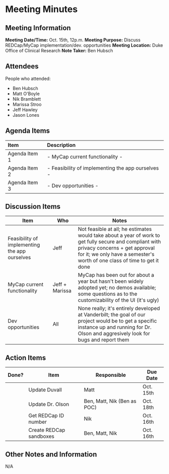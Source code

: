 # Meeting Minutes

## Meeting Information

__Meeting Date/Time:__ Oct. 15th, 12p.m.
__Meeting Purpose:__ Discuss REDCap/MyCap implementation/dev. opportunities 
__Meeting Location:__ Duke Office of Clinical Research
__Note Taker:__ Ben Hubsch


## Attendees

People who attended:
- Ben Hubsch
- Matt O'Boyle
- Nik Bramblett
- Marissa Stroo
- Jeff Hawley
- Jason Lones

## Agenda Items

| Item | Description |
|:----|:----|
|Agenda Item 1 | - MyCap current functionality - |
|Agenda Item 2 | - Feasibility of implementing the app ourselves - |
|Agenda Item 3 | - Dev opportunities - |


## Discussion Items

| Item | Who | Notes |
| ---- | ---- | ---- |
| Feasibility of implementing the app ourselves | Jeff | Not feasible at all; he estimates would take about a year of work to get fully secure and compliant with privacy concerns + get approval for it; we only have a semester's worth of one class of time to get it done |
| MyCap current functionality | Jeff + Marissa | MyCap has been out for about a year but hasn't been widely adopted yet; no demos available; some questions as to the customizability of the UI (it's ugly) |
| Dev opportunities | All | None really; it's entirely developed at Vanderbilt; the goal of our project would be to get a specific instance up and running for Dr. Olson and aggresively look for bugs and report them |


## Action Items

| Done? | Item | Responsible | Due Date |
| ---- | ---- | ---- | ---- |
| | Update Duvall | Matt | Oct. 15th |
| | Update Dr. Olson | Ben, Matt, Nik (Ben as POC) | Oct. 18th |
| | Get REDCap ID number | Nik | Oct. 16th |
| | Create REDCap sandboxes | Ben, Matt, Nik | Oct. 16th |


## Other Notes and Information

N/A

